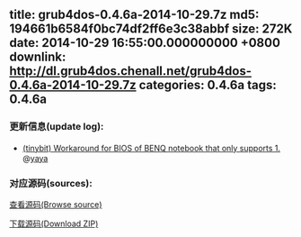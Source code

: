 title: grub4dos-0.4.6a-2014-10-29.7z
md5: 194661b6584f0bc74df2ff6e3c38abbf
size: 272K
date: 2014-10-29 16:55:00.000000000 +0800
downlink: http://dl.grub4dos.chenall.net/grub4dos-0.4.6a-2014-10-29.7z
categories: 0.4.6a
tags: 0.4.6a
---


### 更新信息(update log):
  * [﻿(tinybit) Workaround for BIOS of BENQ notebook that only supports 1.](https://github.com/chenall/grub4dos/commit/6b0dc93d60764aef2f0c877beef07814305a74d9)　@[yaya](https://github.com/agalazis)

### 对应源码(sources):
  [查看源码(Browse source)](https://github.com/chenall/grub4dos/tree/6b0dc93d60764aef2f0c877beef07814305a74d9)

  [下载源码(Download ZIP)](https://github.com/chenall/grub4dos/archive/6b0dc93d60764aef2f0c877beef07814305a74d9.zip)
